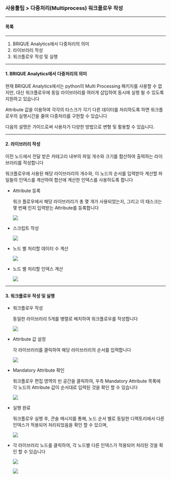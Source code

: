 ### 사용툴팁 > 다중처리(Multiprocess) 워크플로우 작성



------

#### 목록

------

1. BRIQUE Analytics에서 다중처리의 의미
2. 라이브러리 작성
3. 워크플로우 작성 및 실행



------

#### 1. BRIQUE Analytics에서 다중처리의 의미

현재 BRIQUE Analytics에서는 python의 Multi Processing 패키지를 사용할 수 없지만, 대신 워크플로우에 동일 라이브러리를 여러개 삽입하여 동시에 실행 될 수 있도록 지원하고 있습니다

Attribute 값을 이용하여 각각의 타스크가 각기 다른 데이터를 처리하도록 하면 워크플로우의 실행시간을 줄여 다중처리를 구현할 수 있습니다

다음의 설명은 가이드로써 사용자가 다양한 방법으로 변형 및 활용할 수 있습니다.



------

#### 2. 라이브러리 작성

이전 노드에서 전달 받은 카테고리 내부의 파일 개수와 크기를 합산하여 출력하는 라이브러리를 작성합니다

워크플로우에 사용된 해당 라이브러리의 개수와, 이 노드의 순서를 입력받아 계산할 파일들의 인덱스를 계산하여 합산에 계산한 인덱스를 사용하도록 합니다



- Attribute 등록

  워크 플로우에서 해당 라이브러리가 총 몇 개가 사용되었는지, 그리고 이 태스크는 몇 번째 인지 입력받는 Attribute를 등록합니다

  ![](./img/사용툴팁_03_다중처리(Multiprocess)_워크플로우작성-01.png)

  

- 스크립트 작성

  ![](./img/사용툴팁_03_다중처리(Multiprocess)_워크플로우작성-02.png)

  

- 노드 별 처리할 데이터 수 계산

  ![](./img/사용툴팁_03_다중처리(Multiprocess)_워크플로우작성-03.png)

  

- 노드 별 처리할 인덱스 계산

  ![](./img/사용툴팁_03_다중처리(Multiprocess)_워크플로우작성-04.png)



------

#### 3. 워크플로우 작성 및 실행



- 워크플로우 작성

  동일한 라이브러리 5개를 병렬로 배치하여 워크플로우를 작성합니다

  ![](./img/사용툴팁_03_다중처리(Multiprocess)_워크플로우작성-05.png)

  

- Attribute 값 설정

  각 라이브러리를 클릭하여 해당 라이브러리의 순서를 입력합니다

  ![](./img/사용툴팁_03_다중처리(Multiprocess)_워크플로우작성-06.png)

  

- Mandatory  Attribute 확인

  워크플로우 편집 영역의 빈 공간을 클릭하여, 우측 Mandatory Attribute 목록에 각 노드의 Attribute 값이 순서대로 입력된 것을 확인 할 수 있습니다

  ![](./img/사용툴팁_03_다중처리(Multiprocess)_워크플로우작성-07.png)

  

- 실행 완료

  워크플로우 실행 후, 콘솔 메시지를 통해, 노드 순서 별로 동일한 디렉토리에서 다른 인덱스가 적용되어 처리되었음을 확인 할 수 있으며,

  ![](./img/사용툴팁_03_다중처리(Multiprocess)_워크플로우작성-08.png)

  

- 각 라이브러리 노드를 클릭하여, 각 노드별 다른 인덱스가 적용되어 처리된 것을 확인 할 수 있습니다

  ![](./img/사용툴팁_03_다중처리(Multiprocess)_워크플로우작성-09.png)

  

  ![](./img/사용툴팁_03_다중처리(Multiprocess)_워크플로우작성-10.png)



